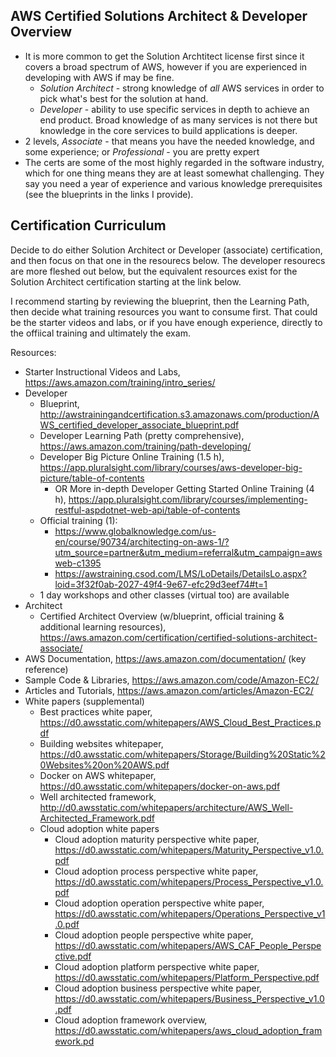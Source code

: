 ## AWS Certified Solutions Architect & Developer Overview

- It is more common to get the Solution Archtitect license first since it covers a broad spectrum of AWS, however if you are experienced in developing with AWS if may be fine. 
    - *Solution Architect* - strong knowledge of *all* AWS services in order to pick what's best for the solution at hand. 
    - *Developer* - ability to use specific services in depth to achieve an end product. Broad knowledge of as many services is not there but knowledge in the core services to build applications is deeper.
- 2 levels, *Associate* - that means you have the needed knowledge, and some experience; or *Professional* - you are pretty expert
- The certs are some of the most highly regarded in the software industry, which for one thing means they are at least somewhat challenging. They say you need a year of experience and various knowledge prerequisites (see the blueprints in the links I provide).

## Certification Curriculum 

Decide to do either Solution Architect or Developer (associate) certification, and then focus on that one in the resourecs below. The developer resourecs are more fleshed out below, but the equivalent resources exist for the Solution Architect certification starting at the link below.

I recommend starting by reviewing the blueprint, then the Learning Path, then decide what training resources you want to consume first. That could be the starter videos and labs, or if you have enough experience, directly to the offiical training and ultimately the exam. 

Resources: 
- Starter Instructional Videos and Labs, https://aws.amazon.com/training/intro_series/
- Developer
	- Blueprint, http://awstrainingandcertification.s3.amazonaws.com/production/AWS_certified_developer_associate_blueprint.pdf
	- Developer Learning Path (pretty comprehensive), https://aws.amazon.com/training/path-developing/
	- Developer Big Picture Online Training (1.5 h), https://app.pluralsight.com/library/courses/aws-developer-big-picture/table-of-contents
		- OR More in-depth Developer Getting Started Online Training (4 h), https://app.pluralsight.com/library/courses/implementing-restful-aspdotnet-web-api/table-of-contents
	- Official training (1): 
		- https://www.globalknowledge.com/us-en/course/90734/architecting-on-aws-1/?utm_source=partner&utm_medium=referral&utm_campaign=awsweb-c1395
		- https://awstraining.csod.com/LMS/LoDetails/DetailsLo.aspx?loid=3f32f0ab-2027-49f4-9e67-efc29d3eef74#t=1
	- 1 day workshops and other classes (virtual too) are available 
- Architect
	- Certified Architect Overview (w/blueprint, official training & additional learning resources), https://aws.amazon.com/certification/certified-solutions-architect-associate/
- AWS Documentation, https://aws.amazon.com/documentation/ (key reference)
- Sample Code & Libraries, https://aws.amazon.com/code/Amazon-EC2/
- Articles and Tutorials, https://aws.amazon.com/articles/Amazon-EC2/
- White papers (supplemental)		
	- Best practices white paper, https://d0.awsstatic.com/whitepapers/AWS_Cloud_Best_Practices.pdf
	- Building websites whitepaper, https://d0.awsstatic.com/whitepapers/Storage/Building%20Static%20Websites%20on%20AWS.pdf
	- Docker on AWS whitepaper, https://d0.awsstatic.com/whitepapers/docker-on-aws.pdf
	- Well architected framework, http://d0.awsstatic.com/whitepapers/architecture/AWS_Well-Architected_Framework.pdf
	- Cloud adoption white papers
		- Cloud adoption maturity perspective white paper, https://d0.awsstatic.com/whitepapers/Maturity_Perspective_v1.0.pdf
		- Cloud adoption process perspective white paper, https://d0.awsstatic.com/whitepapers/Process_Perspective_v1.0.pdf
		- Cloud adoption operation perspective white paper, https://d0.awsstatic.com/whitepapers/Operations_Perspective_v1.0.pdf
		- Cloud adoption people perspective white paper, https://d0.awsstatic.com/whitepapers/AWS_CAF_People_Perspective.pdf
		- Cloud adoption platform perspective white paper, https://d0.awsstatic.com/whitepapers/Platform_Perspective.pdf
		- Cloud adoption business perspective white paper, https://d0.awsstatic.com/whitepapers/Business_Perspective_v1.0.pdf
		- Cloud adoption framework overview, https://d0.awsstatic.com/whitepapers/aws_cloud_adoption_framework.pd
